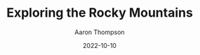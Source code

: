 ---
title: Exploring the Rocky Mountains
date: 2022-10-10
author: Aaron Thompson
tags: ["Photography", "Travel"]
---